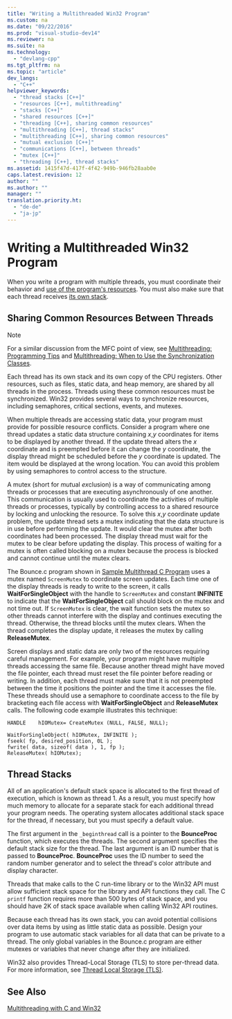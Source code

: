 ```yaml
---
title: "Writing a Multithreaded Win32 Program"
ms.custom: na
ms.date: "09/22/2016"
ms.prod: "visual-studio-dev14"
ms.reviewer: na
ms.suite: na
ms.technology: 
  - "devlang-cpp"
ms.tgt_pltfrm: na
ms.topic: "article"
dev_langs: 
  - "C++"
helpviewer_keywords: 
  - "thread stacks [C++]"
  - "resources [C++], multithreading"
  - "stacks [C++]"
  - "shared resources [C++]"
  - "threading [C++], sharing common resources"
  - "multithreading [C++], thread stacks"
  - "multithreading [C++], sharing common resources"
  - "mutual exclusion [C++]"
  - "communications [C++], between threads"
  - "mutex [C++]"
  - "threading [C++], thread stacks"
ms.assetid: 1415f47d-417f-4f42-949b-946fb28aab0e
caps.latest.revision: 12
author: ""
ms.author: ""
manager: ""
translation.priority.ht: 
  - "de-de"
  - "ja-jp"
---
```

# Writing a Multithreaded Win32 Program
When you write a program with multiple threads, you must coordinate their behavior and [use of the program's resources](#_core_sharing_common_resources_between_threads). You must also make sure that each thread receives [its own stack](#_core_thread_stacks).  
  
##  <a name="_core_sharing_common_resources_between_threads"></a> Sharing Common Resources Between Threads  
  
> [!NOTE]
>  For a similar discussion from the MFC point of view, see [Multithreading: Programming Tips](../vs140/multithreading--programming-tips.md) and [Multithreading: When to Use the Synchronization Classes](../vs140/multithreading--when-to-use-the-synchronization-classes.md).  
  
 Each thread has its own stack and its own copy of the CPU registers. Other resources, such as files, static data, and heap memory, are shared by all threads in the process. Threads using these common resources must be synchronized. Win32 provides several ways to synchronize resources, including semaphores, critical sections, events, and mutexes.  
  
 When multiple threads are accessing static data, your program must provide for possible resource conflicts. Consider a program where one thread updates a static data structure containing *x*,*y* coordinates for items to be displayed by another thread. If the update thread alters the *x* coordinate and is preempted before it can change the *y* coordinate, the display thread might be scheduled before the *y* coordinate is updated. The item would be displayed at the wrong location. You can avoid this problem by using semaphores to control access to the structure.  
  
 A mutex (short for *mut*ual *ex*clusion) is a way of communicating among threads or processes that are executing asynchronously of one another. This communication is usually used to coordinate the activities of multiple threads or processes, typically by controlling access to a shared resource by locking and unlocking the resource. To solve this *x*,*y* coordinate update problem, the update thread sets a mutex indicating that the data structure is in use before performing the update. It would clear the mutex after both coordinates had been processed. The display thread must wait for the mutex to be clear before updating the display. This process of waiting for a mutex is often called blocking on a mutex because the process is blocked and cannot continue until the mutex clears.  
  
 The Bounce.c program shown in [Sample Multithread C Program](../vs140/sample-multithread-c-program.md) uses a mutex named `ScreenMutex` to coordinate screen updates. Each time one of the display threads is ready to write to the screen, it calls **WaitForSingleObject** with the handle to `ScreenMutex` and constant **INFINITE** to indicate that the **WaitForSingleObject** call should block on the mutex and not time out. If `ScreenMutex` is clear, the wait function sets the mutex so other threads cannot interfere with the display and continues executing the thread. Otherwise, the thread blocks until the mutex clears. When the thread completes the display update, it releases the mutex by calling **ReleaseMutex**.  
  
 Screen displays and static data are only two of the resources requiring careful management. For example, your program might have multiple threads accessing the same file. Because another thread might have moved the file pointer, each thread must reset the file pointer before reading or writing. In addition, each thread must make sure that it is not preempted between the time it positions the pointer and the time it accesses the file. These threads should use a semaphore to coordinate access to the file by bracketing each file access with **WaitForSingleObject** and **ReleaseMutex** calls. The following code example illustrates this technique:  
  
```  
HANDLE    hIOMutex= CreateMutex (NULL, FALSE, NULL);  
  
WaitForSingleObject( hIOMutex, INFINITE );  
fseek( fp, desired_position, 0L );  
fwrite( data, sizeof( data ), 1, fp );  
ReleaseMutex( hIOMutex);  
```  
  
##  <a name="_core_thread_stacks"></a> Thread Stacks  
 All of an application's default stack space is allocated to the first thread of execution, which is known as thread 1. As a result, you must specify how much memory to allocate for a separate stack for each additional thread your program needs. The operating system allocates additional stack space for the thread, if necessary, but you must specify a default value.  
  
 The first argument in the `_beginthread` call is a pointer to the **BounceProc** function, which executes the threads. The second argument specifies the default stack size for the thread. The last argument is an ID number that is passed to **BounceProc**. **BounceProc** uses the ID number to seed the random number generator and to select the thread's color attribute and display character.  
  
 Threads that make calls to the C run-time library or to the Win32 API must allow sufficient stack space for the library and API functions they call. The C `printf` function requires more than 500 bytes of stack space, and you should have 2K of stack space available when calling Win32 API routines.  
  
 Because each thread has its own stack, you can avoid potential collisions over data items by using as little static data as possible. Design your program to use automatic stack variables for all data that can be private to a thread. The only global variables in the Bounce.c program are either mutexes or variables that never change after they are initialized.  
  
 Win32 also provides Thread-Local Storage (TLS) to store per-thread data. For more information, see [Thread Local Storage (TLS)](../vs140/thread-local-storage--tls-.md).  
  
## See Also  
 [Multithreading with C and Win32](../vs140/multithreading-with-c-and-win32.md)